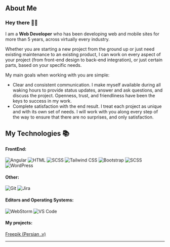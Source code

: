 <!--
**mrlewando/mrlewando** is a ✨ _special_ ✨ repository because its `README.md` (this file) appears on your GitHub profile.

Here are some ideas to get you started:

- 🔭 I’m currently working on ...
- 🌱 I’m currently learning ...
- 👯 I’m looking to collaborate on ...
- 🤔 I’m looking for help with ...
- 💬 Ask me about ...
- 📫 How to reach me: ...
- 😄 Pronouns: ...
- ⚡ Fun fact: ...
-->
<h2>About Me</h1>

### Hey there 👋:smile:

I am a **Web Developer** who has been developing web and mobile
sites for more than 5 years, across virtually every industry.

Whether you are starting a new project from the ground up or just need existing maintenance to an
existing product, I can work on every aspect of your project (from front-end design to back-end
integration), or just certain parts, based on your specific needs.

My main goals when working with you are simple:
- Clear and consistent communication. I make myself available during all waking hours to provide
status updates, answer and ask questions, and discuss the project. Openness, trust, and friendliness
have been the keys to success in my work.
- Complete satisfaction with the end result. I treat each project as unique and with its own set of
needs. I will work with you along every step of the way to ensure that there are no surprises, and
only satisfaction.


## My Technologies :books:


#### FrontEnd:
![Angular](http://img.shields.io/badge/-Angular-b52e31?style=flat-square&logo=angular&logoColor=ffffff)
![HTML](http://img.shields.io/badge/-HTML-e34f26?style=flat-square&logo=html&logoColor=FFFFFF)
![SCSS](http://img.shields.io/badge/-SCSS-CD6799?style=flat-square&logo=sass&logoColor=FFFFFF)
![Tailwind CSS](https://img.shields.io/badge/-TailwindCSS-38bdf8?style=flat-square&logo=tailwindcss&logoColor=FFFFFF)
![Bootstrap](http://img.shields.io/badge/-Bootstrap-563d7c?style=flat-square&logo=bootstrap&logoColor=FFFFFF)
![SCSS](http://img.shields.io/badge/-SCSS-CD6799?style=flat-square&logo=sass&logoColor=FFFFFF)
![WordPress](http://img.shields.io/badge/-wordpress-CD6799?style=flat-square&logo=sass&logoColor=FFFFFF)

#### Other:

![Git](http://img.shields.io/badge/-Git-fc6d26?style=flat-square&logo=git&logoColor=ffffff)
![Jira](http://img.shields.io/badge/-jira-0052cc?style=flat-square&logo=jira&logoColor=ffffff)

#### Editors and Operating Systems:

![WebStorm](http://img.shields.io/badge/-WebStorm-10b0ec?style=flat-square&logo=webstorm&logoColor=ffffff)
![VS Code](http://img.shields.io/badge/-VS%20Code-0078d7?style=flat-square&logo=visual-studio-code&logoColor=ffffff)

#### My projects:

[Freepik (Persian .v)](https://freepik.ir/)<br>
<hr/>
